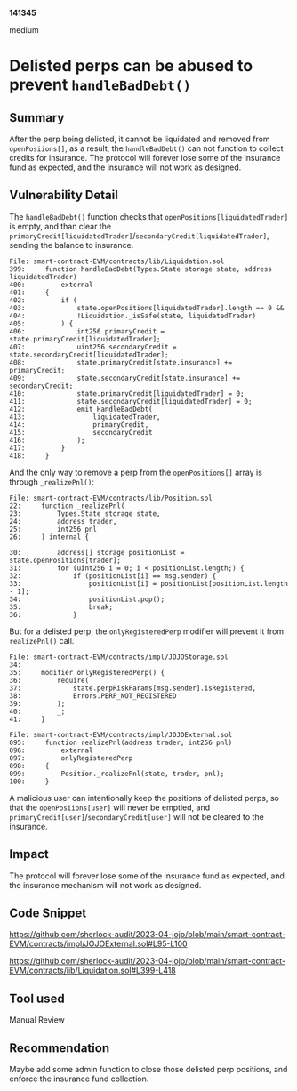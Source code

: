 __141345__

medium

# Delisted perps can be abused to prevent `handleBadDebt()`

## Summary

After the perp being delisted, it cannot be liquidated and removed from `openPosiions[]`, as a result, the `handleBadDebt()` can not function to collect credits for insurance. The protocol will forever lose some of the insurance fund as expected, and the insurance will not work as designed.


## Vulnerability Detail

The `handleBadDebt()` function checks that `openPositions[liquidatedTrader]` is empty, and than clear the `primaryCredit[liquidatedTrader]`/`secondaryCredit[liquidatedTrader]`, sending the balance to insurance.
```solidity
File: smart-contract-EVM/contracts/lib/Liquidation.sol
399:     function handleBadDebt(Types.State storage state, address liquidatedTrader)
400:         external
401:     {
402:         if (
403:             state.openPositions[liquidatedTrader].length == 0 &&
404:             !Liquidation._isSafe(state, liquidatedTrader)
405:         ) {
406:             int256 primaryCredit = state.primaryCredit[liquidatedTrader];
407:             uint256 secondaryCredit = state.secondaryCredit[liquidatedTrader];
408:             state.primaryCredit[state.insurance] += primaryCredit;
409:             state.secondaryCredit[state.insurance] += secondaryCredit;
410:             state.primaryCredit[liquidatedTrader] = 0;
411:             state.secondaryCredit[liquidatedTrader] = 0;
412:             emit HandleBadDebt(
413:                 liquidatedTrader,
414:                 primaryCredit,
415:                 secondaryCredit
416:             );
417:         }
418:     }
```

And the only way to remove a perp from the `openPositions[]` array is through `_realizePnl()`:
```solidity
File: smart-contract-EVM/contracts/lib/Position.sol
22:     function _realizePnl(
23:         Types.State storage state,
24:         address trader,
25:         int256 pnl
26:     ) internal {

30:         address[] storage positionList = state.openPositions[trader];
31:         for (uint256 i = 0; i < positionList.length;) {
32:             if (positionList[i] == msg.sender) {
33:                 positionList[i] = positionList[positionList.length - 1];
34:                 positionList.pop();
35:                 break;
36:             }

```


But for a delisted perp, the `onlyRegisteredPerp` modifier will prevent it from `realizePnl()` call.

```solidity
File: smart-contract-EVM/contracts/impl/JOJOStorage.sol
34: 
35:     modifier onlyRegisteredPerp() {
36:         require(
37:             state.perpRiskParams[msg.sender].isRegistered,
38:             Errors.PERP_NOT_REGISTERED
39:         );
40:         _;
41:     }

File: smart-contract-EVM/contracts/impl/JOJOExternal.sol
095:     function realizePnl(address trader, int256 pnl)
096:         external
097:         onlyRegisteredPerp
098:     {
099:         Position._realizePnl(state, trader, pnl);
100:     }

```


A malicious user can intentionally keep the positions of delisted perps, so that the `openPosiions[user]` will never be emptied, and `primaryCredit[user]`/`secondaryCredit[user]` will not be cleared to the insurance. 



## Impact

The protocol will forever lose some of the insurance fund as expected, and the insurance mechanism will not work as designed.


## Code Snippet

https://github.com/sherlock-audit/2023-04-jojo/blob/main/smart-contract-EVM/contracts/impl/JOJOExternal.sol#L95-L100


https://github.com/sherlock-audit/2023-04-jojo/blob/main/smart-contract-EVM/contracts/lib/Liquidation.sol#L399-L418

## Tool used

Manual Review

## Recommendation

Maybe add some admin function to close those delisted perp positions, and enforce the insurance fund collection.
